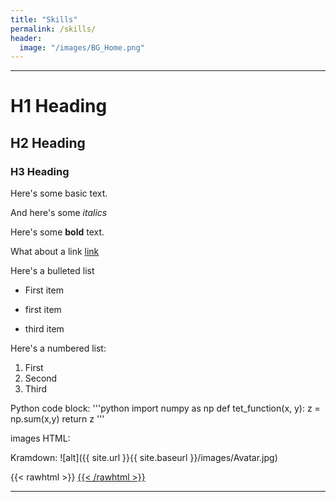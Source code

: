 ```yaml
---
title: "Skills"
permalink: /skills/
header:
  image: "/images/BG_Home.png"
---
```

---
# H1 Heading

## H2 Heading

### H3 Heading

Here's some basic text.

And here's some *italics*

Here's some **bold** text.

What about a link [link](https://github.com/)

Here's a bulleted list
* First item
+ first item
- third item

Here's a numbered list:
1. First
2. Second
3. Third

Python code block:
'''python
    import numpy as np
        def tet_function(x, y):
          z = np.sum(x,y)
          return z
'''

images
HTML:
<img src="{{ site.url }}{{ site.baseurl }}/images/Avatar.jpg" alt="">

Kramdown:
![alt]({{ site.url }}{{ site.baseurl }}/images/Avatar.jpg)

{{< rawhtml >}}
  <a href="/images/ChoiChristopher_Resume.pdf" download>
{{< /rawhtml >}}


---
